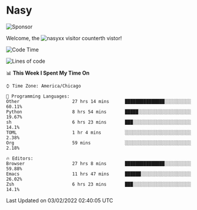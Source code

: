 # Nasy

<!--
<p align="center">
<img height="200" src="https://github-readme-stats.vercel.app/api?username=nasyxx&count_private=true&show_icons=true&theme=dracula&include_all_commits=true"/>
<img height="200" src="https://github-readme-stats.vercel.app/api/top-langs/?username=nasyxx&theme=dracula&hide=html,jupyter+notebook&count_private=true&show_icons=true"/>
</p>

  
----------------
-->

![Sponsor](https://img.shields.io/static/v1.svg?label=Sponsor&message=%E2%9D%A4&logo=GitHub&style=flat&color=pink)
 
Welcome, the ![nasyxx visitor counter](https://count.getloli.com/get/@nasyxx?theme=rule34)th vistor!
 
<!--START_SECTION:waka-->
![Code Time](http://img.shields.io/badge/Code%20Time-1%2C845%20hrs%2047%20mins-blue)

![Lines of code](https://img.shields.io/badge/From%20Hello%20World%20I%27ve%20Written-5%20Million%20lines%20of%20code-blue)

📊 **This Week I Spent My Time On** 

```text
⌚︎ Time Zone: America/Chicago

💬 Programming Languages: 
Other                    27 hrs 14 mins      ███████████████░░░░░░░░░░   60.11% 
Python                   8 hrs 54 mins       █████░░░░░░░░░░░░░░░░░░░░   19.67% 
sh                       6 hrs 23 mins       ███░░░░░░░░░░░░░░░░░░░░░░   14.1% 
TOML                     1 hr 4 mins         ░░░░░░░░░░░░░░░░░░░░░░░░░   2.38% 
Org                      59 mins             ░░░░░░░░░░░░░░░░░░░░░░░░░   2.18%

🔥 Editors: 
Browser                  27 hrs 8 mins       ███████████████░░░░░░░░░░   59.88% 
Emacs                    11 hrs 47 mins      ██████░░░░░░░░░░░░░░░░░░░   26.02% 
Zsh                      6 hrs 23 mins       ███░░░░░░░░░░░░░░░░░░░░░░   14.1%

```


 Last Updated on 03/02/2022 02:40:05 UTC
<!--END_SECTION:waka-->

<!-- ![visitors](https://visitor-badge.laobi.icu/badge?page_id=nasyxx.nasyxx) -->
